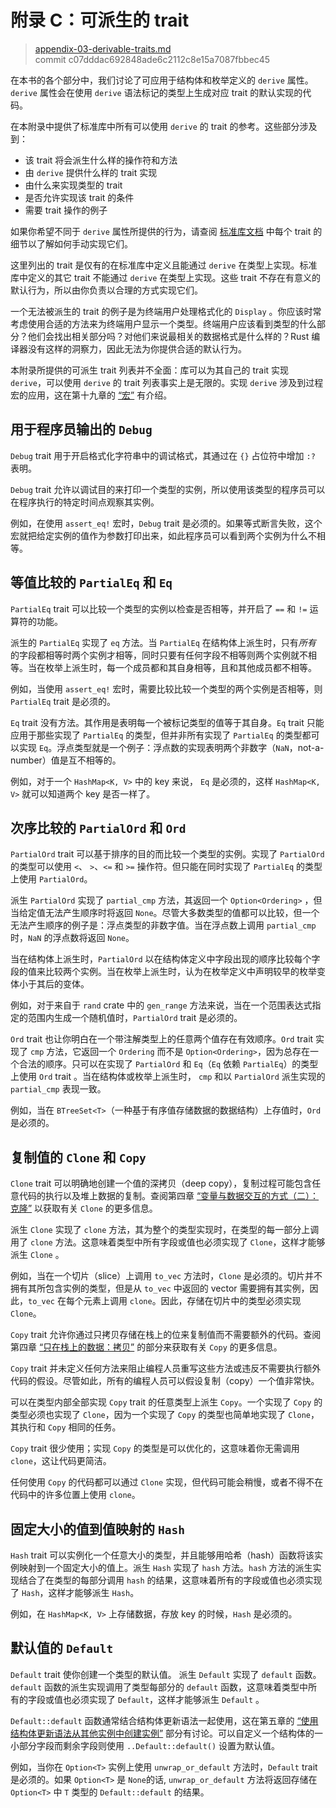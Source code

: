 # 附录 C：可派生的 trait

> [appendix-03-derivable-traits.md](https://github.com/rust-lang/book/blob/main/src/appendix-03-derivable-traits.md)
> <br />
> commit c07dddac692848ade6c2112c8e15a7087fbbec45

在本书的各个部分中，我们讨论了可应用于结构体和枚举定义的 `derive` 属性。`derive` 属性会在使用 `derive` 语法标记的类型上生成对应 trait 的默认实现的代码。

在本附录中提供了标准库中所有可以使用 `derive` 的 trait 的参考。这些部分涉及到：

- 该 trait 将会派生什么样的操作符和方法
- 由 `derive` 提供什么样的 trait 实现
- 由什么来实现类型的 trait
- 是否允许实现该 trait 的条件
- 需要 trait 操作的例子

如果你希望不同于 `derive` 属性所提供的行为，请查阅 [标准库文档](https://doc.rust-lang.org/std/index.html) 中每个 trait 的细节以了解如何手动实现它们。

这里列出的 trait 是仅有的在标准库中定义且能通过 `derive` 在类型上实现。标准库中定义的其它 trait 不能通过 `derive` 在类型上实现。这些 trait 不存在有意义的默认行为，所以由你负责以合理的方式实现它们。

一个无法被派生的 trait 的例子是为终端用户处理格式化的 `Display` 。你应该时常考虑使用合适的方法来为终端用户显示一个类型。终端用户应该看到类型的什么部分？他们会找出相关部分吗？对他们来说最相关的数据格式是什么样的？Rust 编译器没有这样的洞察力，因此无法为你提供合适的默认行为。

本附录所提供的可派生 trait 列表并不全面：库可以为其自己的 trait 实现 `derive`，可以使用 `derive` 的 trait 列表事实上是无限的。实现 `derive` 涉及到过程宏的应用，这在第十九章的 [“宏”][macros] 有介绍。

## 用于程序员输出的 `Debug`

`Debug` trait 用于开启格式化字符串中的调试格式，其通过在 `{}` 占位符中增加 `:?` 表明。

`Debug` trait 允许以调试目的来打印一个类型的实例，所以使用该类型的程序员可以在程序执行的特定时间点观察其实例。

例如，在使用 `assert_eq!` 宏时，`Debug` trait 是必须的。如果等式断言失败，这个宏就把给定实例的值作为参数打印出来，如此程序员可以看到两个实例为什么不相等。

## 等值比较的 `PartialEq` 和 `Eq`

`PartialEq` trait 可以比较一个类型的实例以检查是否相等，并开启了 `==` 和 `!=` 运算符的功能。

派生的 `PartialEq` 实现了 `eq` 方法。当 `PartialEq` 在结构体上派生时，只有*所有* 的字段都相等时两个实例才相等，同时只要有任何字段不相等则两个实例就不相等。当在枚举上派生时，每一个成员都和其自身相等，且和其他成员都不相等。

例如，当使用 `assert_eq!` 宏时，需要比较比较一个类型的两个实例是否相等，则 `PartialEq` trait 是必须的。

`Eq` trait 没有方法。其作用是表明每一个被标记类型的值等于其自身。`Eq` trait 只能应用于那些实现了 `PartialEq` 的类型，但并非所有实现了 `PartialEq` 的类型都可以实现 `Eq`。浮点类型就是一个例子：浮点数的实现表明两个非数字（`NaN`，not-a-number）值是互不相等的。

例如，对于一个 `HashMap<K, V>` 中的 key 来说， `Eq` 是必须的，这样 `HashMap<K, V>` 就可以知道两个 key 是否一样了。

## 次序比较的 `PartialOrd` 和 `Ord`

`PartialOrd` trait 可以基于排序的目的而比较一个类型的实例。实现了 `PartialOrd` 的类型可以使用 `<`、 `>`、`<=` 和 `>=` 操作符。但只能在同时实现了 `PartialEq` 的类型上使用 `PartialOrd`。

派生 `PartialOrd` 实现了 `partial_cmp` 方法，其返回一个 `Option<Ordering>` ，但当给定值无法产生顺序时将返回 `None`。尽管大多数类型的值都可以比较，但一个无法产生顺序的例子是：浮点类型的非数字值。当在浮点数上调用 `partial_cmp` 时，`NaN` 的浮点数将返回 `None`。

当在结构体上派生时，`PartialOrd` 以在结构体定义中字段出现的顺序比较每个字段的值来比较两个实例。当在枚举上派生时，认为在枚举定义中声明较早的枚举变体小于其后的变体。

例如，对于来自于 `rand` crate 中的 `gen_range` 方法来说，当在一个范围表达式指定的范围内生成一个随机值时，`PartialOrd` trait 是必须的。

`Ord` trait 也让你明白在一个带注解类型上的任意两个值存在有效顺序。`Ord` trait 实现了 `cmp` 方法，它返回一个 `Ordering` 而不是 `Option<Ordering>`，因为总存在一个合法的顺序。只可以在实现了 `PartialOrd` 和 `Eq`（`Eq` 依赖 `PartialEq`）的类型上使用 `Ord` trait 。当在结构体或枚举上派生时， `cmp` 和以 `PartialOrd` 派生实现的 `partial_cmp` 表现一致。

例如，当在 `BTreeSet<T>`（一种基于有序值存储数据的数据结构）上存值时，`Ord` 是必须的。

## 复制值的 `Clone` 和 `Copy`

`Clone` trait 可以明确地创建一个值的深拷贝（deep copy），复制过程可能包含任意代码的执行以及堆上数据的复制。查阅第四章 [“变量与数据交互的方式（二）：克隆”][ways-variables-and-data-interact-clone] 以获取有关 `Clone` 的更多信息。

派生 `Clone` 实现了 `clone` 方法，其为整个的类型实现时，在类型的每一部分上调用了 `clone` 方法。这意味着类型中所有字段或值也必须实现了 `Clone`，这样才能够派生 `Clone` 。

例如，当在一个切片（slice）上调用 `to_vec` 方法时，`Clone` 是必须的。切片并不拥有其所包含实例的类型，但是从 `to_vec` 中返回的 vector 需要拥有其实例，因此，`to_vec` 在每个元素上调用 `clone`。因此，存储在切片中的类型必须实现 `Clone`。

`Copy` trait 允许你通过只拷贝存储在栈上的位来复制值而不需要额外的代码。查阅第四章 [“只在栈上的数据：拷贝”][stack-only-data-copy] 的部分来获取有关 `Copy` 的更多信息。

`Copy` trait 并未定义任何方法来阻止编程人员重写这些方法或违反不需要执行额外代码的假设。尽管如此，所有的编程人员可以假设复制（copy）一个值非常快。

可以在类型内部全部实现 `Copy` trait 的任意类型上派生 `Copy`。一个实现了 `Copy` 的类型必须也实现了 `Clone`，因为一个实现了 `Copy` 的类型也简单地实现了 `Clone`，其执行和 `Copy` 相同的任务。

`Copy` trait 很少使用；实现 `Copy` 的类型是可以优化的，这意味着你无需调用 `clone`，这让代码更简洁。

任何使用 `Copy` 的代码都可以通过 `Clone` 实现，但代码可能会稍慢，或者不得不在代码中的许多位置上使用 `clone`。

## 固定大小的值到值映射的 `Hash`

`Hash` trait 可以实例化一个任意大小的类型，并且能够用哈希（hash）函数将该实例映射到一个固定大小的值上。派生 `Hash` 实现了 `hash` 方法。`hash` 方法的派生实现结合了在类型的每部分调用 `hash` 的结果，这意味着所有的字段或值也必须实现了 `Hash`，这样才能够派生 `Hash`。

例如，在 `HashMap<K, V>` 上存储数据，存放 key 的时候，`Hash` 是必须的。

## 默认值的 `Default`

`Default` trait 使你创建一个类型的默认值。 派生 `Default` 实现了 `default` 函数。`default` 函数的派生实现调用了类型每部分的 `default` 函数，这意味着类型中所有的字段或值也必须实现了 `Default`，这样才能够派生 `Default` 。

`Default::default` 函数通常结合结构体更新语法一起使用，这在第五章的 [“使用结构体更新语法从其他实例中创建实例”][creating-instances-from-other-instances-with-struct-update-syntax] 部分有讨论。可以自定义一个结构体的一小部分字段而剩余字段则使用 `..Default::default()` 设置为默认值。

例如，当你在 `Option<T>` 实例上使用 `unwrap_or_default` 方法时，`Default` trait 是必须的。如果 `Option<T>` 是 `None`的话, `unwrap_or_default` 方法将返回存储在 `Option<T>` 中 `T` 类型的 `Default::default` 的结果。

[creating-instances-from-other-instances-with-struct-update-syntax]: ch05-01-defining-structs.md#使用结构体更新语法从其他实例创建实例
[stack-only-data-copy]: ch04-01-what-is-ownership.md#只在栈上的数据拷贝
[ways-variables-and-data-interact-clone]: ch04-01-what-is-ownership.md#变量与数据交互的方式二克隆
[macros]: ch19-05-macros.md#宏

